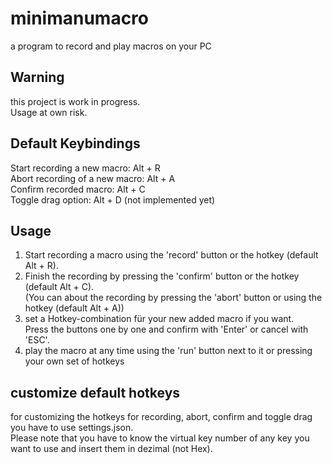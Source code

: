 # minimanumacro
a program to record and play macros on your PC

## Warning
this project is work in progress.  
Usage at own risk.

## Default Keybindings
Start recording a new macro: Alt + R  
Abort recording of a new macro: Alt + A  
Confirm recorded macro: Alt + C  
Toggle drag option: Alt + D (not implemented yet)  

## Usage
1. Start recording a macro using the 'record' button or the hotkey (default Alt + R).  
2. Finish the recording by pressing the 'confirm' button or the hotkey (default Alt + C).  
(You can about the recording by pressing the 'abort' button or using the hotkey (default Alt + A))
3. set a Hotkey-combination für your new added macro if you want.  
Press the buttons one by one and confirm with 'Enter' or cancel with 'ESC'.
4. play the macro at any time using the 'run' button next to it or pressing your own set of hotkeys  

## customize default hotkeys
for customizing the hotkeys for recording, abort, confirm and toggle drag you have to use settings.json.  
Please note that you have to know the virtual key number of any key you want to use and insert them in dezimal (not Hex).